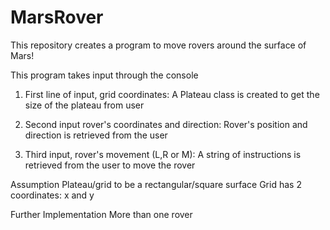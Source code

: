# MarsRover
This repository creates a program to move rovers around the surface of Mars!

This program takes input through the console

1. First line of input, grid coordinates: A Plateau class is created to get the size of the plateau from user

2. Second input rover's coordinates and direction: Rover's position and direction is retrieved from the user

3. Third input, rover's movement (L,R or M): A string of instructions is retrieved from the user to move the rover 

Assumption
Plateau/grid to be a rectangular/square surface
Grid has 2 coordinates: x and y

Further Implementation
More than one rover

